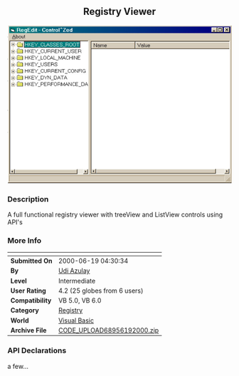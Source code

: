 ﻿<div align="center">

## Registry Viewer

<img src="PIC2000619958191425.jpg">
</div>

### Description

A full functional registry viewer with treeView and ListView controls using API's
 
### More Info
 


<span>             |<span>
---                |---
**Submitted On**   |2000-06-19 04:30:34
**By**             |[Udi Azulay](https://github.com/Planet-Source-Code/PSCIndex/blob/master/ByAuthor/udi-azulay.md)
**Level**          |Intermediate
**User Rating**    |4.2 (25 globes from 6 users)
**Compatibility**  |VB 5\.0, VB 6\.0
**Category**       |[Registry](https://github.com/Planet-Source-Code/PSCIndex/blob/master/ByCategory/registry__1-36.md)
**World**          |[Visual Basic](https://github.com/Planet-Source-Code/PSCIndex/blob/master/ByWorld/visual-basic.md)
**Archive File**   |[CODE\_UPLOAD68956192000\.zip](https://github.com/Planet-Source-Code/udi-azulay-registry-viewer__1-9036/archive/master.zip)

### API Declarations

a few...





